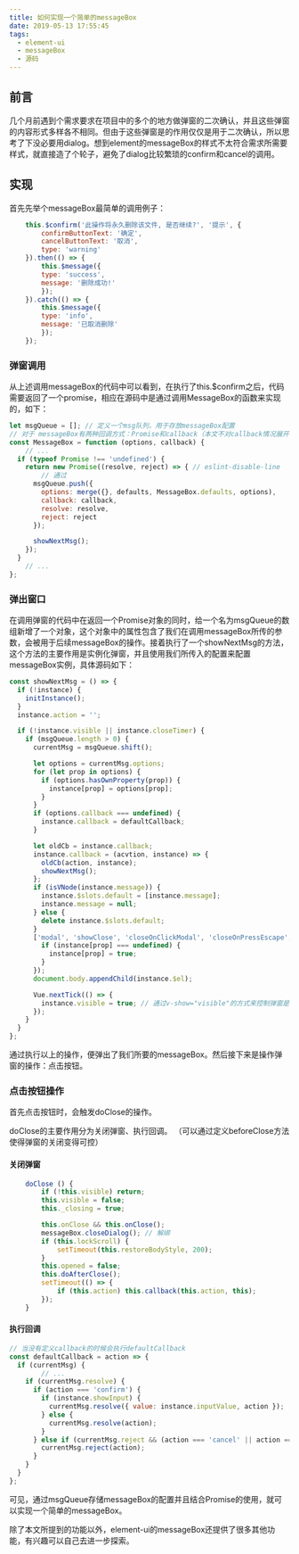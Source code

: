 ```yaml
---
title: 如何实现一个简单的messageBox
date: 2019-05-13 17:55:45
tags:
  - element-ui
  - messageBox
  - 源码
---
```


## 前言

几个月前遇到个需求要求在项目中的多个的地方做弹窗的二次确认，并且这些弹窗的内容形式多样各不相同。但由于这些弹窗是的作用仅仅是用于二次确认，所以思考了下没必要用dialog。想到element的messageBox的样式不太符合需求所需要样式，就直接造了个轮子，避免了dialog比较繁琐的confirm和cancel的调用。

<!-- more -->

## 实现

首先先举个messageBox最简单的调用例子：

```js
	this.$confirm('此操作将永久删除该文件, 是否继续?', '提示', {
		confirmButtonText: '确定',
		cancelButtonText: '取消',
		type: 'warning'
	}).then(() => {
		this.$message({
		type: 'success',
		message: '删除成功!'
		});
	}).catch(() => {
		this.$message({
		type: 'info',
		message: '已取消删除'
		});
	});
```


### 弹窗调用

从上述调用messageBox的代码中可以看到，在执行了this.$confirm之后，代码需要返回了一个promise，相应在源码中是通过调用MessageBox的函数来实现的，如下：

```js
let msgQueue = []; // 定义一个msg队列，用于存放messageBox配置
// 对于 messageBox有两种回调方式：Promise和callback（本文不对callback情况展开讨论）
const MessageBox = function (options, callback) {
	// ...
  if (typeof Promise !== 'undefined') {
    return new Promise((resolve, reject) => { // eslint-disable-line
		// 通过
      msgQueue.push({
        options: merge({}, defaults, MessageBox.defaults, options),
        callback: callback,
        resolve: resolve,
        reject: reject
      });

      showNextMsg();
    });
  }
	// ...
};
```

### 弹出窗口

在调用弹窗的代码中在返回一个Promise对象的同时，给一个名为msgQueue的数组新增了一个对象，这个对象中的属性包含了我们在调用messageBox所传的参数，会被用于后续messageBox的操作。接着执行了一个showNextMsg的方法，这个方法的主要作用是实例化弹窗，并且使用我们所传入的配置来配置messageBox实例，具体源码如下：

```js
const showNextMsg = () => {
  if (!instance) {
    initInstance();
  }
  instance.action = '';

  if (!instance.visible || instance.closeTimer) {
    if (msgQueue.length > 0) {
      currentMsg = msgQueue.shift();

      let options = currentMsg.options;
      for (let prop in options) {
        if (options.hasOwnProperty(prop)) {
          instance[prop] = options[prop];
        }
      }
      if (options.callback === undefined) {
        instance.callback = defaultCallback;
      }

      let oldCb = instance.callback;
      instance.callback = (acvtion, instance) => {
        oldCb(action, instance);
        showNextMsg();
      };
      if (isVNode(instance.message)) {
        instance.$slots.default = [instance.message];
        instance.message = null;
      } else {
        delete instance.$slots.default;
      }
      ['modal', 'showClose', 'closeOnClickModal', 'closeOnPressEscape', 'closeOnHashChange'].forEach(prop => {
        if (instance[prop] === undefined) {
          instance[prop] = true;
        }
      });
      document.body.appendChild(instance.$el);

      Vue.nextTick(() => {
        instance.visible = true; // 通过v-show="visible"的方式来控制弹窗是否显示
      });
    }
  }
};

```

通过执行以上的操作，便弹出了我们所要的messageBox。然后接下来是操作弹窗的操作：点击按钮。

### 点击按钮操作

首先点击按钮时，会触发doClose的操作。

doClose的主要作用分为关闭弹窗、执行回调。
（可以通过定义beforeClose方法使得弹窗的关闭变得可控）

#### 关闭弹窗

```js
	doClose () {
		if (!this.visible) return;
		this.visible = false;
		this._closing = true;

		this.onClose && this.onClose();
		messageBox.closeDialog(); // 解绑
		if (this.lockScroll) {
			setTimeout(this.restoreBodyStyle, 200);
		}
		this.opened = false;
		this.doAfterClose();
		setTimeout(() => {
			if (this.action) this.callback(this.action, this);
		});
	}
```

#### 执行回调

```js
// 当没有定义callback的时候会执行defaultCallback
const defaultCallback = action => {
  if (currentMsg) {
		// ...
    if (currentMsg.resolve) {
      if (action === 'confirm') {
        if (instance.showInput) {
          currentMsg.resolve({ value: instance.inputValue, action });
        } else {
          currentMsg.resolve(action);
        }
      } else if (currentMsg.reject && (action === 'cancel' || action === 'close')) {
        currentMsg.reject(action);
      }
    }
  }
};
```

可见，通过msgQueue存储messageBox的配置并且结合Promise的使用，就可以实现一个简单的messageBox。

除了本文所提到的功能以外，element-ui的messageBox还提供了很多其他功能，有兴趣可以自己去进一步探索。
